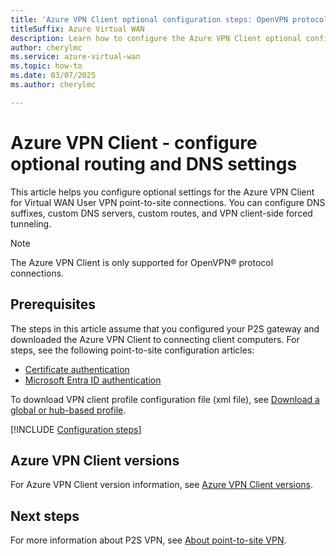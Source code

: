 ```yaml
---
title: 'Azure VPN Client optional configuration steps: OpenVPN protocol'
titleSuffix: Azure Virtual WAN
description: Learn how to configure the Azure VPN Client optional configuration parameters for P2S OpenVPN connections.
author: cherylmc
ms.service: azure-virtual-wan
ms.topic: how-to
ms.date: 03/07/2025
ms.author: cherylmc

---
```


# Azure VPN Client - configure optional routing and DNS settings

This article helps you configure optional settings for the Azure VPN Client for Virtual WAN User VPN point-to-site connections. You can configure DNS suffixes, custom DNS servers, custom routes, and VPN client-side forced tunneling.

> [!NOTE]
> The Azure VPN Client is only supported for OpenVPN® protocol connections.

## Prerequisites

The steps in this article assume that you configured your P2S gateway and downloaded the Azure VPN Client to connecting client computers. For steps, see the following point-to-site configuration articles:

* [Certificate authentication](virtual-wan-point-to-site-portal.md)
* [Microsoft Entra ID authentication](point-to-site-entra-gateway.md)

To download VPN client profile configuration file (xml file), see [Download a global or hub-based profile](global-hub-profile.md).

[!INCLUDE [Configuration steps](../../includes/vpn-gateway-vwan-azure-vpn-client-optional.md)]

## Azure VPN Client versions

For Azure VPN Client version information, see [Azure VPN Client versions](azure-vpn-client-versions.md).

## Next steps

For more information about P2S VPN, see [About point-to-site VPN](point-to-site-concepts.md).